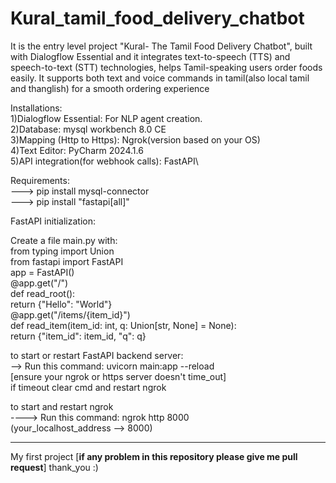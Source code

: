 # Kural_tamil_food_delivery_chatbot

It is the entry level project "Kural- The Tamil Food Delivery Chatbot", built with Dialogflow Essential and it integrates text-to-speech (TTS) and speech-to-text (STT) technologies, helps Tamil-speaking users order foods easily. It supports both text and voice commands in tamil(also local tamil and thanglish) for a smooth ordering experience

Installations:\
1)Dialogflow Essential: For NLP agent creation.\
2)Database: mysql workbench 8.0 CE\
3)Mapping (Http to Https): Ngrok(version based on your OS)\
4)Text Editor: PyCharm 2024.1.6\
5)API integration(for webhook calls): FastAPI\

Requirements:\
---> pip install mysql-connector\
---> pip install "fastapi[all]"

FastAPI initialization:

Create a file main.py with:\
from typing import Union\
from fastapi import FastAPI\
app = FastAPI()\
@app.get("/")\
def read_root():\
    return {"Hello": "World"}\
@app.get("/items/{item_id}")\
def read_item(item_id: int, q: Union[str, None] = None):\
    return {"item_id": item_id, "q": q}

to start or restart FastAPI backend server:\
-->  Run this command: uvicorn main:app --reload\
[ensure your ngrok or https server doesn't time_out]\
if timeout clear cmd and restart ngrok

to start and restart ngrok\
----> Run this command: ngrok http 8000\
(your_localhost_address --> 8000)
_____________________________________________________________
My first project
[**if any problem in this repository please give me pull request**]
thank_you :)
